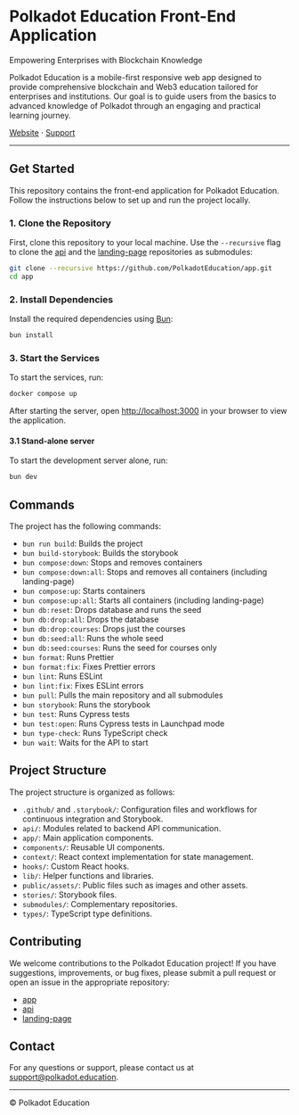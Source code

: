 # Polkadot Education Front-End Application

Empowering Enterprises with Blockchain Knowledge

Polkadot Education is a mobile-first responsive web app designed to provide comprehensive blockchain and Web3 education tailored for enterprises and institutions. Our goal is to guide users from the basics to advanced knowledge of Polkadot through an engaging and practical learning journey.

[Website](https://polkadot.education) · [Support](mailto:support@polkadot.education)

---

## Get Started

This repository contains the front-end application for Polkadot Education. Follow the instructions below to set up and run the project locally.

### 1. Clone the Repository

First, clone this repository to your local machine.
Use the `--recursive` flag to clone the [api](https://github.com/PolkadotEducation/api) and the [landing-page](https://github.com/PolkadotEducation/landing-page) repositories as submodules:

```bash
git clone --recursive https://github.com/PolkadotEducation/app.git
cd app
```

### 2. Install Dependencies

Install the required dependencies using [Bun](https://bun.sh/):

```bash
bun install
```

### 3. Start the Services

To start the services, run:
```bash
docker compose up
```

After starting the server, open [http://localhost:3000](http://localhost:3000) in your browser to view the application.

#### 3.1 Stand-alone server
To start the development server alone, run:

```bash
bun dev
```

## Commands

The project has the following commands:

- `bun run build`: Builds the project
- `bun build-storybook`: Builds the storybook
- `bun compose:down`: Stops and removes containers
- `bun compose:down:all`: Stops and removes all containers (including landing-page)
- `bun compose:up`: Starts containers
- `bun compose:up:all`: Starts all containers (including landing-page)
- `bun db:reset`: Drops database and runs the seed
- `bun db:drop:all`: Drops the database
- `bun db:drop:courses`: Drops just the courses
- `bun db:seed:all`: Runs the whole seed
- `bun db:seed:courses`: Runs the seed for courses only
- `bun format`: Runs Prettier
- `bun format:fix`: Fixes Prettier errors
- `bun lint`: Runs ESLint
- `bun lint:fix`: Fixes ESLint errors
- `bun pull`: Pulls the main repository and all submodules
- `bun storybook`: Runs the storybook
- `bun test`: Runs Cypress tests
- `bun test:open`: Runs Cypress tests in Launchpad mode
- `bun type-check`: Runs TypeScript check
- `bun wait`: Waits for the API to start

## Project Structure

The project structure is organized as follows:

- `.github/` and `.storybook/`: Configuration files and workflows for continuous integration and Storybook.
- `api/`: Modules related to backend API communication.
- `app/`: Main application components.
- `components/`: Reusable UI components.
- `context/`: React context implementation for state management.
- `hooks/`: Custom React hooks.
- `lib/`: Helper functions and libraries.
- `public/assets/`: Public files such as images and other assets.
- `stories/`: Storybook files.
- `submodules/`: Complementary repositories.
- `types/`: TypeScript type definitions.

## Contributing

We welcome contributions to the Polkadot Education project! If you have suggestions, improvements, or bug fixes, please submit a pull request or open an issue in the appropriate repository:

- [app](https://github.com/PolkadotEducation/app/issues)
- [api](https://github.com/PolkadotEducation/api/issues)
- [landing-page](https://github.com/PolkadotEducation/landing-page/issues)

## Contact

For any questions or support, please contact us at [support@polkadot.education](mailto:support@polkadot.education).

---

© Polkadot Education
